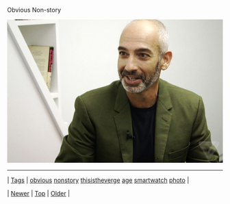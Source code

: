 <!--
title: Obvious Non-story
date: 2020-06-28T15:27:00.185Z
tags: obvious, nonstory, thisistheverge, age, smartwatch, photo
-->


Obvious Non-story

![](65529551806-0.jpg)

<!--BOTTOM-POST-NAVIGATION-->
---

| [Tags](tags.md) | [obvious](tag-obvious.md) [nonstory](tag-nonstory.md) [thisistheverge](tag-thisistheverge.md) [age](tag-age.md) [smartwatch](tag-smartwatch.md) [photo](tag-photo.md) |

| [Newer](65517409463.md) | [Top](index.md) | [Older](65556258196.md) |